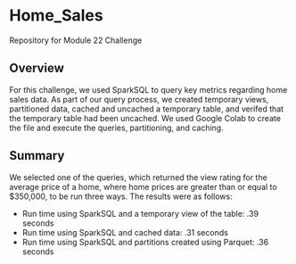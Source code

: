 # Home_Sales
Repository for Module 22 Challenge

## Overview
For this challenge, we used SparkSQL to query key metrics regarding home sales data.  As part of our query process, we created temporary views, partitioned data, cached and uncached a temporary table, and verifed that the temporary table had been uncached.  We used Google Colab to create the file and execute the queries, partitioning, and caching.

## Summary
We selected one of the queries, which returned the view rating for the average price of a home, where home prices are greater than or equal to $350,000, to be run three ways.  The results were as follows:

* Run time using SparkSQL and a temporary view of the table:  .39 seconds
* Run time using SparkSQL and cached data:  .31 seconds
* Run time using SparkSQL and partitions created using Parquet:  .36 seconds


